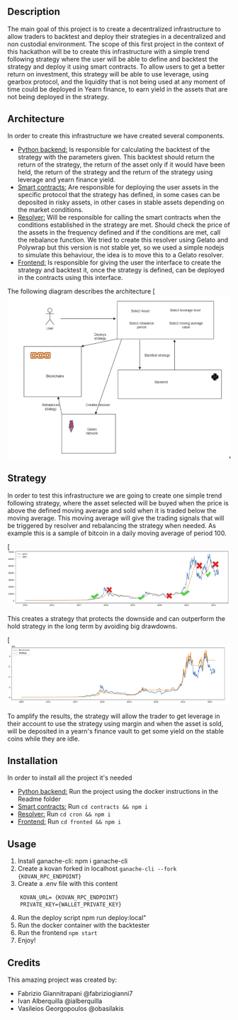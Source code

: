 # <Your-Project-Title>

## Description

The main goal of this project is to create a decentralized infrastructure to allow traders to backtest and deploy their strategies in a decentralized and non custodial environment. 
The scope of this first project in the context of this hackathon will be to create this infrastructure with a simple trend following strategy where the user will be able to define and backtest the strategy and deploy it using smart contracts. 
To allow users to get a better return on investment, this strategy will be able to use leverage, using gearbox protocol, and the liquidity that is not being used at any moment of time could be deployed in Yearn finance, to earn yield in the assets that are not being deployed in the strategy. 

## Architecture

In order to create this infrastructure we have created several components.

* <ins>Python backend:</ins> Is responsible for calculating the backtest of the strategy with the parameters given. This backtest should return the return of the strategy, the return of the asset only if it would have been held, the return of the strategy and the return of the strategy using leverage and yearn finance yield.
* <ins>Smart contracts:</ins> Are responsible for deploying the user assets in the specific protocol that the strategy has defined, in some cases can be deposited in risky assets, in other cases in stable assets depending on the market conditions. 
* <ins>Resolver:</ins> Will be responsible for calling the smart contracts when the conditions established in the strategy are met. Should check the price of the assets in the frequency defined and if the conditions are met, call the rebalance function. We tried to create this resolver using Gelato and Polywrap but this version is not stable yet, so we used a simple nodejs to simulate this behaviour, the idea is to move this to a Gelato resolver.
* <ins>Frontend:</ins> Is responsible for giving the user the interface to create the strategy and backtest it, once the strategy is defined, can be deployed in the contracts using this interface. 

The following diagram describes the architecture
[![architecture](./docs/architecture.PNG)


## Strategy
In order to test this infrastructure we are going to create one simple trend following strategy, where the asset selected will be buyed when the price is above the defined moving average and sold when it is traded below the moving average.
This moving average will give the trading signals that will be triggered by resolver and rebalancing the strategy when needed. As example this is a sample of bitcoin in a daily moving average of period 100. 

[![signals](./docs/strategy-signals.PNG)

This creates a strategy that protects the downside and can outperform the hold strategy in the long term by avoiding big drawdowns. 

[![performace](./docs/strategy-performance.PNG)

To amplify the results, the strategy will allow the trader to get leverage in their account to use the strategy using margin and when the asset is sold, will be deposited in a yearn's finance vault to get some yield on the stable coins while they are idle. 


## Installation

In order to install all the project it's needed

* <ins>Python backend:</ins> Run the project using the docker instructions in the Readme folder
* <ins>Smart contracts:</ins> Run `cd contracts && npm i`
* <ins>Resolver:</ins> Run `cd cron && npm i`
* <ins>Frontend:</ins> Run `cd fronted && npm i`

## Usage

1. Install ganache-cli: npm i ganache-cli
2. Create a kovan forked in localhost `ganache-cli --fork {KOVAN_RPC_ENDPOINT}`
3. Create a .env  file with this content
````
    KOVAN_URL= {KOVAN_RPC_ENDPOINT}
    PRIVATE_KEY={WALLET_PRIVATE_KEY}
````
4. Run the deploy script npm run deploy:local"
4. Run the docker container with the backtester
4. Run the frontend  `npm start`
5. Enjoy!



## Credits

This amazing project was created by:

* Fabrizio Giannitrapani @fabriziogianni7
* Ivan Alberquilla @ialberquilla
* Vasileios Georgopoulos @obasilakis



